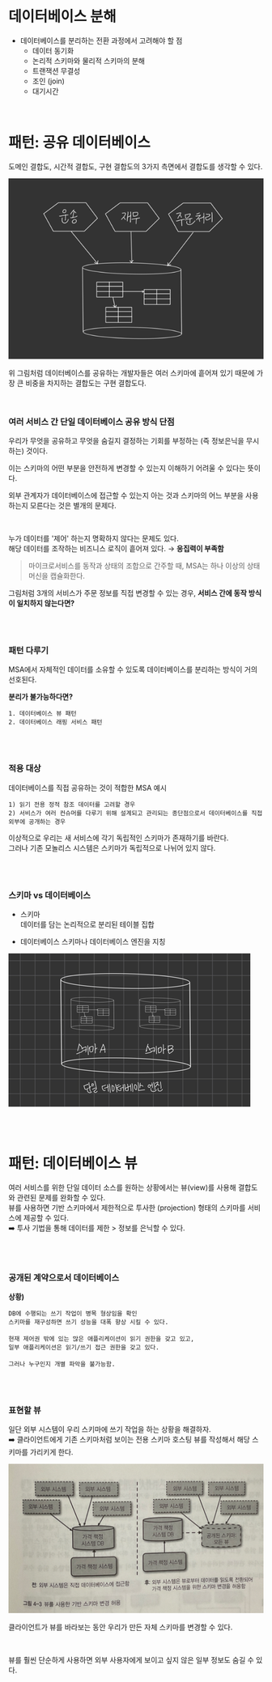 # 데이터베이스 분해 

* 데이터베이스를 분리하는 전환 과정에서 고려해야 할 점 
    - 데이터 동기화 
    - 논리적 스키마와 물리적 스키마의 분해
    - 트랜잭션 무결성 
    - 조인 (join)
    - 대기시간

<br />

# 패턴: 공유 데이터베이스 
도메인 결합도, 시간적 결합도, 구현 결합도의 3가지 측면에서 결합도를 생각할 수 있다.    

![img.png](../img/img_9.png)


위 그림처럼 데이터베이스를 공유하는 개발자들은 여러 스키마에 흩어져 있기 때문에 가장 큰 비중을 차지하는 결합도는 구현 결합도다.   

<br />

### 여러 서비스 간 단일 데이터베이스 공유 방식 단점 
우리가 무엇을 공유하고 무엇을 숨길지 결정하는 기회를 부정하는 (즉 정보은닉을 무시하는) 것이다.   

이는 스키마의 어떤 부분을 안전하게 변경할 수 있는지 이해하기 어려울 수 있다는 뜻이다.  

외부 관계자가 데이터베이스에 접근할 수 있는지 아는 것과 스키마의 어느 부분을 사용하는지 모른다는 것은 별개의 문제다.    

<br />

누가 데이터를 '제어' 하는지 명확하지 않다는 문제도 있다.     
해당 데이터를 조작하는 비즈니스 로직이 흩어져 있다. → **응집력이 부족함**  

> 마이크로서비스를 동작과 상태의 조합으로 간주할 때, MSA는 하나 이상의 상태 머신을 캡슐화한다.    

그림처럼 3개의 서비스가 주문 정보를 직접 변경할 수 있는 경우, **서비스 간에 동작 방식이 일치하지 않는다면?**  


<br />   
<br /> 

### 패턴 다루기   
MSA에서 자체적인 데이터를 소유할 수 있도록 데이터베이스를 분리하는 방식이 거의 선호된다.   

**분리가 불가능하다면?**  

```text
1. 데이터베이스 뷰 패턴 
2. 데이터베이스 래핑 서비스 패턴
```

<br />
<br />

### 적용 대상 
데이터베이스를 직접 공유하는 것이 적합한 MSA 예시 

```text
1) 읽기 전용 정적 참조 데이터를 고려할 경우 
2) 서비스가 여러 컨슈머를 다루기 위해 설계되고 관리되는 종단점으로서 데이터베이스를 직접 외부에 공개하는 경우 
```

이상적으로 우리는 새 서비스에 각기 독립적인 스키마가 존재하기를 바란다.   
그러나 기존 모놀리스 시스템은 스키마가 독립적으로 나뉘어 있지 않다.   

<br />
<br />

### 스키마 vs 데이터베이스 
* 스키마   
데이터를 담는 논리적으로 분리된 테이블 집합 


* 데이터베이스 
스키마나 데이터베이스 엔진을 지칭


![img.png](../img/img.png)

<br />
<br />

# 패턴: 데이터베이스 뷰 
여러 서비스를 위한 단일 데이터 소스를 원하는 상황에서는 뷰(view)를 사용해 결합도와 관련된 문제를 완화할 수 있다.     
뷰를 사용하면 기반 스키마에서 제한적으로 투사한 (projection) 형태의 스키마를 서비스에 제공할 수 있다.     
➡️ 투사 기법을 통해 데이터를 제한 > 정보를 은닉할 수 있다.     

<br />
<br />

### 공개된 계약으로서 데이터베이스 

**상황)**  

```text
DB에 수행되는 쓰기 작업이 병목 형상임을 확인
스키마를 재구성하면 쓰기 성능을 대폭 향상 시킬 수 있다. 

현재 제어권 밖에 있는 많은 애플리케이션이 읽기 권한을 갖고 있고, 
일부 애플리케이션은 읽기/쓰기 접근 권한을 갖고 있다. 

그러나 누구인지 개별 파악을 불가능함.
```


<br />
<br />

### 표현할 뷰  
일단 외부 시스템이 우리 스키마에 쓰기 작업을 하는 상황을 해결하자.   
➡️ 클라이언트에게 기존 스키마처럼 보이는 전용 스키마 호스팅 뷰를 작성해서 해당 스키마를 가리키게 한다.   


![img.png](../img/img_10.png)

클라이언트가 뷰를 바라보는 동안 우리가 만든 자체 스키마를 변경할 수 있다.   

<br />

뷰를 훨씬 단순하게 사용하면 외부 사용자에게 보이고 싶지 않은 일부 정보도 숨길 수 있다.  





















